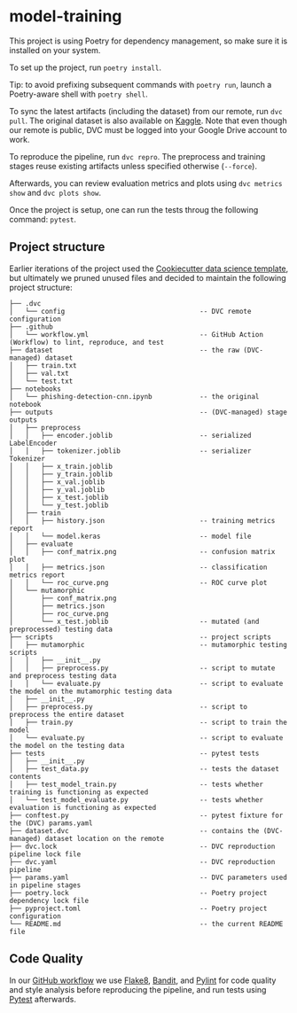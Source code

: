 # model-training

This project is using Poetry for dependency management, so make sure it is installed on your system.

To set up the project, run `poetry install`.

Tip: to avoid prefixing subsequent commands with `poetry run`, launch a Poetry-aware shell with `poetry shell`.

To sync the latest artifacts (including the dataset) from our remote, run `dvc pull`. The original dataset is also available on [Kaggle](https://www.kaggle.com/datasets/aravindhannamalai/dl-dataset/download?datasetVersionNumber=1). Note that even though our remote is public, DVC must be logged into your Google Drive account to work.

To reproduce the pipeline, run `dvc repro`. The preprocess and training stages reuse existing artifacts unless specified otherwise (`--force`).

Afterwards, you can review evaluation metrics and plots using `dvc metrics show` and `dvc plots show`.

Once the project is setup, one can run the tests throug the following command: `pytest`.

## Project structure

Earlier iterations of the project used the [Cookiecutter data science template](https://cookiecutter-data-science.drivendata.org/), but ultimately we pruned unused files and decided to maintain the following project structure:

```
├── .dvc
│   └── config                                  -- DVC remote configuration
├── .github
│   └── workflow.yml                            -- GitHub Action (Workflow) to lint, reproduce, and test
├── dataset                                     -- the raw (DVC-managed) dataset
│   ├── train.txt
│   ├── val.txt
│   └── test.txt
├── notebooks
│   └── phishing-detection-cnn.ipynb            -- the original notebook
├── outputs                                     -- (DVC-managed) stage outputs
│   ├── preprocess
│   │   ├── encoder.joblib                      -- serialized LabelEncoder
│   │   ├── tokenizer.joblib                    -- serializer Tokenizer
│   │   ├── x_train.joblib                      
│   │   ├── y_train.joblib
│   │   ├── x_val.joblib
│   │   ├── y_val.joblib
│   │   ├── x_test.joblib
│   │   └── y_test.joblib
│   ├── train
│   │   ├── history.json                        -- training metrics report
│   │   └── model.keras                         -- model file
│   ├── evaluate
│   │   ├── conf_matrix.png                     -- confusion matrix plot
│   │   ├── metrics.json                        -- classification metrics report
│   │   └── roc_curve.png                       -- ROC curve plot
│   └── mutamorphic
│       ├── conf_matrix.png
│       ├── metrics.json
│       ├── roc_curve.png
│       └── x_test.joblib                       -- mutated (and preprocessed) testing data
├── scripts                                     -- project scripts
│   ├── mutamorphic                             -- mutamorphic testing scripts
│   │   ├── __init__.py
│   │   ├── preprocess.py                       -- script to mutate and preprocess testing data
│   │   └── evaluate.py                         -- script to evaluate the model on the mutamorphic testing data
│   ├── __init__.py
│   ├── preprocess.py                           -- script to preprocess the entire dataset
│   ├── train.py                                -- script to train the model
│   └── evaluate.py                             -- script to evaluate the model on the testing data
├── tests                                       -- pytest tests
│   ├── __init__.py
│   ├── test_data.py                            -- tests the dataset contents
│   ├── test_model_train.py                     -- tests whether training is functioning as expected
│   └── test_model_evaluate.py                  -- tests whether evaluation is functioning as expected
├── conftest.py                                 -- pytest fixture for the (DVC) params.yaml
├── dataset.dvc                                 -- contains the (DVC-managed) dataset location on the remote
├── dvc.lock                                    -- DVC reproduction pipeline lock file
├── dvc.yaml                                    -- DVC reproduction pipeline
├── params.yaml                                 -- DVC parameters used in pipeline stages
├── poetry.lock                                 -- Poetry project dependency lock file
├── pyproject.toml                              -- Poetry project configuration
└── README.md                                   -- the current README file
```

## Code Quality

In our [GitHub workflow](.github/workflows/workflow.yml) we use [Flake8](https://flake8.pycqa.org/en/latest/), [Bandit](https://bandit.readthedocs.io/en/latest/), and [Pylint](https://pylint.readthedocs.io/en/stable/) for code quality and style analysis before reproducing the pipeline, and run tests using [Pytest](https://docs.pytest.org/en/8.2.x/) afterwards.
